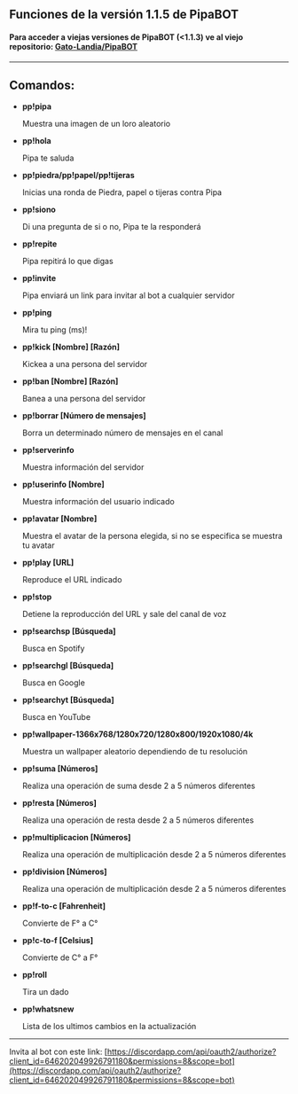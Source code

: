 ## Funciones de la versión 1.1.5 de PipaBOT

#### Para acceder a viejas versiones de PipaBOT (<1.1.3) ve al viejo repositorio: [Gato-Landia/PipaBOT](https://github.com/Gato-Landia/PipaBOT)

------------------------------------------------
Comandos:
------------------------------------------------


* **pp!pipa**

  Muestra una imagen de un loro aleatorio


* **pp!hola**

  Pipa te saluda


* **pp!piedra/pp!papel/pp!tijeras**

  Inicias una ronda de Piedra, papel o tijeras contra Pipa


* **pp!siono**

  Di una pregunta de si o no, Pipa te la responderá


* **pp!repite**

  Pipa repitirá lo que digas

* **pp!invite**

  Pipa enviará un link para invitar al bot a cualquier servidor


* **pp!ping**

  Mira tu ping (ms)!


* **pp!kick [Nombre] [Razón]**

  Kickea a una persona del servidor


* **pp!ban [Nombre] [Razón]**

  Banea a una persona del servidor


* **pp!borrar [Número de mensajes]**

  Borra un determinado número de mensajes en el canal


* **pp!serverinfo**

  Muestra información del servidor


* **pp!userinfo [Nombre]**

  Muestra información del usuario indicado


* **pp!avatar [Nombre]**

  Muestra el avatar de la persona elegida, si no se especifica se muestra tu avatar


* **pp!play [URL]**

  Reproduce el URL indicado


* **pp!stop**

  Detiene la reproducción del URL y sale del canal de voz


* **pp!searchsp [Búsqueda]**

  Busca en Spotify


* **pp!searchgl [Búsqueda]**

  Busca en Google


* **pp!searchyt [Búsqueda]**

  Busca en YouTube


* **pp!wallpaper-1366x768/1280x720/1280x800/1920x1080/4k**

  Muestra un wallpaper aleatorio dependiendo de tu resolución


* **pp!suma [Números]**

  Realiza una operación de suma desde 2 a 5 números diferentes


* **pp!resta [Números]**

  Realiza una operación de resta desde 2 a 5 números diferentes


* **pp!multiplicacion [Números]**

  Realiza una operación de multiplicación desde 2 a 5 números diferentes


* **pp!division [Números]**

  Realiza una operación de multiplicación desde 2 a 5 números diferentes


* **pp!f-to-c [Fahrenheit]**

  Convierte de F° a C°


* **pp!c-to-f [Celsius]**

  Convierte de C° a F°


* **pp!roll**

  Tira un dado


* **pp!whatsnew**

  Lista de los ultimos cambios en la actualización

------------------------------------------------

Invita al bot con este link: [https://discordapp.com/api/oauth2/authorize?client_id=646202049926791180&permissions=8&scope=bot](https://discordapp.com/api/oauth2/authorize?client_id=646202049926791180&permissions=8&scope=bot)
